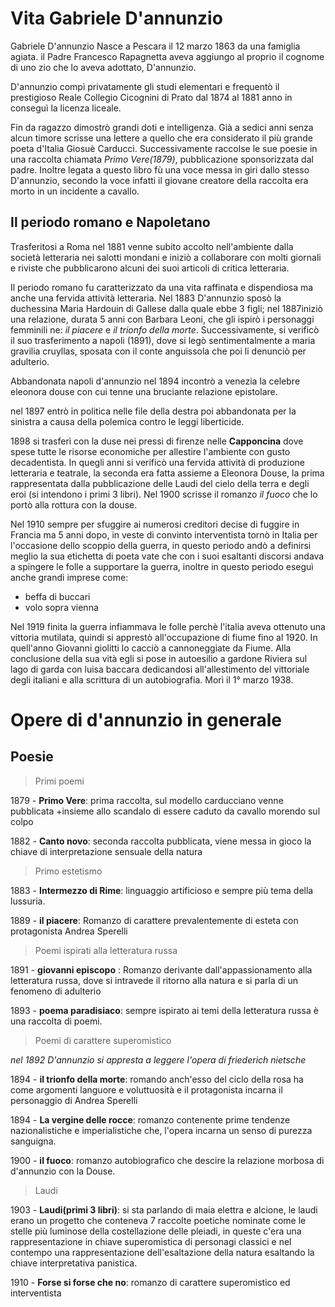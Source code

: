 # Vita Gabriele D'annunzio

Gabriele D'annunzio Nasce a Pescara il 12 marzo 1863 da una famiglia agiata.
il Padre Francesco Rapagnetta aveva aggiungo al proprio il cognome di uno zio che lo aveva adottato, D'annunzio.

D'annunzio compì privatamente gli studi elementari e frequentò il prestigioso Reale Collegio Cicognini di Prato dal 1874 al 1881 anno in conseguì la licenza liceale.

Fin da ragazzo dimostrò grandi doti e intelligenza.
Già a sedici anni senza alcun timore scrisse una lettere a quello che era considerato il più grande poeta d'Italia Giosuè Carducci.
Successivamente raccolse le sue poesie in una raccolta chiamata *Primo Vere(1879)*, pubblicazione sponsorizzata dal padre.
Inoltre legata a questo libro fù una voce messa in giri dallo stesso D'annunzio, secondo la voce infatti il giovane creatore della raccolta era morto in un incidente a cavallo.

## Il periodo romano e Napoletano

Trasferitosi a Roma nel 1881 venne subito accolto nell'ambiente dalla società letteraria nei salotti mondani e iniziò a collaborare con molti giornali e riviste che pubblicarono alcuni dei suoi articoli di critica letteraria.

Il periodo romano fu caratterizzato da una vita raffinata e dispendiosa ma anche una fervida attività letteraria.
Nel 1883 D'annunzio sposò la duchessina Maria Hardouin di Gallese dalla quale ebbe 3 figli; nel 1887iniziò una relazione, durata 5 anni con Barbara Leoni, che gli ispirò i personaggi femminili ne: *il piacere* e *il trionfo della morte*.
 Successivamente, si verificò il suo trasferimento a napoli (1891), dove si legò sentimentalmente a maria gravilia cruyllas, sposata con il conte anguissola che poi li denunciò per adulterio.

Abbandonata napoli d'annunzio nel 1894 incontrò a venezia la celebre eleonora douse con cui tenne una bruciante relazione epistolare.

nel 1897 entrò in politica nelle file della destra poi abbandonata per la sinistra a causa della polemica contro le leggi liberticide.

1898 si trasferì con la duse nei pressi di firenze  nelle **Capponcina** dove spese tutte le risorse economiche per allestire l'ambiente con gusto decadentista.
In quegli anni si verificò una fervida attività di produzione letteraria e teatrale, la seconda era fatta assieme a Eleonora Douse, la prima rappresentata dalla pubblicazione delle Laudi del cielo della terra e degli eroi (si intendono i primi 3 libri).
Nel 1900 scrisse il romanzo *il fuoco* che lo portò alla rottura con la douse.

Nel 1910 sempre per sfuggire ai numerosi creditori decise di fuggire in Francia ma 5 anni dopo, in veste di convinto interventista tornò in Italia per l'occasione dello scoppio della guerra, in questo periodo andò a definirsi meglio la sua etichetta di poeta vate che con i suoi esaltanti discorsi andava a spingere le folle a supportare la guerra, inoltre in questo periodo eseguì anche grandi imprese come:
- beffa di buccari
- volo sopra vienna 

Nel 1919 finita la guerra infiammava le folle perchè l'italia aveva ottenuto una vittoria mutilata, quindi si apprestò all'occupazione di fiume fino al 1920. 
In quell'anno Giovanni giolitti lo cacciò a 
cannoneggiate da Fiume.
Alla conclusione della sua vità egli si pose in autoesilio a gardone Riviera sul lago di garda con luisa baccara dedicandosi all'allestimento del vittoriale degli italiani e alla scrittura di un autobiografia. Morì il 1° marzo 1938.

# Opere di d'annunzio in generale

## Poesie

> Primi poemi

1879 - **Primo Vere**: prima raccolta, sul modello carducciano venne pubblicata +insieme allo scandalo di essere caduto da cavallo morendo sul colpo

1882 - **Canto novo**: seconda raccolta pubblicata, viene messa in gioco la chiave di interpretazione sensuale della natura

> Primo estetismo 

1883 - **Intermezzo di Rime**: linguaggio artificioso e sempre più tema della lussuria.

1889 - **il piacere**: Romanzo di carattere prevalentemente di esteta con protagonista Andrea Sperelli

> Poemi ispirati alla letteratura russa

1891 - **giovanni episcopo** : Romanzo derivante dall'appassionamento alla letteratura russa, dove si intravede il ritorno alla natura e si parla di un fenomeno di adulterio  

1893 - **poema paradisiaco**: sempre ispirato ai temi della letteratura russa è una raccolta di poemi.

> Poemi di carattere superomistico

*nel 1892 D'annunzio si appresta a leggere l'opera di friederich nietsche*

1894 - **il trionfo della morte**: romando anch'esso del ciclo della rosa ha come argomenti languore e voluttuosità e il protagonista incarna il personaggio di Andrea Sperelli

1894 - **La vergine delle rocce**: romanzo contenente prime tendenze nazionalistiche e imperialistiche che, l'opera incarna un senso di purezza sanguigna.

1900 - **il fuoco**: romanzo autobiografico che descire la relazione morbosa di d'annunzio con la Douse.

> Laudi

1903 - **Laudi(primi 3 libri)**: si sta parlando di maia elettra e alcione, le laudi erano un progetto che conteneva 7 raccolte poetiche nominate come le stelle più luminose della costellazione delle pleiadi, in queste c'era una rappresentazione in chiave superomistica di personagi classici e nel contempo una rappresentazione dell'esaltazione della natura esaltando la chiave interpretativa panistica.

1910 - **Forse si forse che no**: romanzo di carattere superomistico ed interventista





<!--stackedit_data:
eyJoaXN0b3J5IjpbLTIxMDQyMzEyNDEsMTA0ODY5OTA3MSwtMT
EyMzYwOTkwLC0xMzczMjIyMDAxLDEzOTU5NTMzNiwxNzk0ODIx
MzUzLDc2MzM4MjYzMywxNjc2NDE4NDQ2LC0xMjAyMTE4MDYwLC
0xMjYzNDkxMiwxMDI0MTI3OTI2LDE3OTQxMjIwMjQsLTIwMjgz
OTg2MDksLTIxMjg4MDUyNjUsMTkwMTkzNTU1NSwtMTg4NzU3Mz
MwNSw0NTQ1NzkzODIsLTExNTY3NTU5MjEsLTQxMjQ4NzE3Miwx
MjA4NzU1NjczXX0=
-->